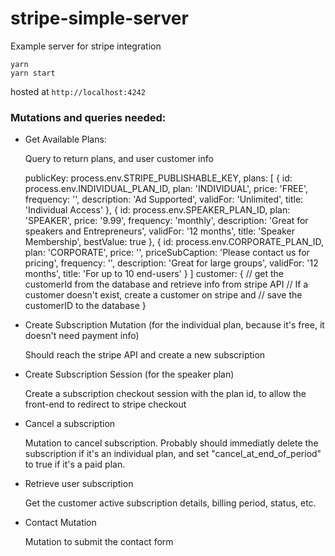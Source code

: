 # stripe-simple-server

Example server for stripe integration

```
yarn
yarn start
```

hosted at ```http://localhost:4242```



### Mutations and queries needed:

- Get Available Plans:

	Query to return plans, and user customer info

	 publicKey: process.env.STRIPE_PUBLISHABLE_KEY,
	 plans: [
	    {
	      id: process.env.INDIVIDUAL_PLAN_ID,
	      plan: 'INDIVIDUAL',
	      price: 'FREE',
	      frequency: '',
	      description: 'Ad Supported',
	      validFor: 'Unlimited',
	      title: 'Individual Access'
	    },
	    {
	      id: process.env.SPEAKER_PLAN_ID,
	      plan: 'SPEAKER',
	      price: '9.99',
	      frequency: 'monthly',
	      description: 'Great for speakers and Entrepreneurs',
	      validFor: '12 months',
	      title: 'Speaker Membership',
	      bestValue: true
	    },
	    {
	      id: process.env.CORPORATE_PLAN_ID,
	      plan: 'CORPORATE',
	      price: '',
	      priceSubCaption: 'Please contact us for pricing',
	      frequency: '',
	      description: 'Great for large groups',
	      validFor: '12 months',
	      title: 'For up to 10 end-users'
	    }
	  ]
	customer: {
		// get the customerId from the database and retrieve info from stripe API
		// If a customer doesn't exist, create a customer on stripe and
		// save the customerID to the database
	}



- Create Subscription Mutation (for the individual plan, because it's free, it doesn't need payment info)

	Should reach the stripe API and create a new subscription

- Create Subscription Session  (for the speaker plan)

	Create a subscription checkout session with the plan id, to allow the front-end to redirect to stripe checkout

- Cancel a subscription

	Mutation to cancel subscription. Probably should immediatly delete the subscription if it's an individual plan, and set "cancel_at_end_of_period" to true if it's a paid plan. 

- Retrieve user subscription
	
	Get the customer active subscription details, billing period, status, etc.

- Contact Mutation
	
	Mutation to submit the contact form
